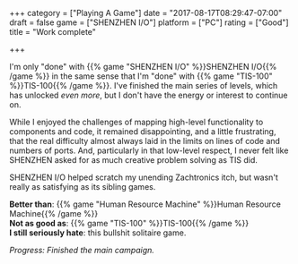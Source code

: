 +++
category = ["Playing A Game"]
date = "2017-08-17T08:29:47-07:00"
draft = false
game = ["SHENZHEN I/O"]
platform = ["PC"]
rating = ["Good"]
title = "Work complete"

+++

I'm only "done" with {{% game "SHENZHEN I/O" %}}SHENZHEN I/O{{% /game %}} in the same sense that I'm "done" with {{% game "TIS-100" %}}TIS-100{{% /game %}}.  I've finished the main series of levels, which has unlocked <i>even more</i>, but I don't have the energy or interest to continue on.

While I enjoyed the challenges of mapping high-level functionality to components and code, it remained disappointing, and a little frustrating, that the real difficulty almost always laid in the limits on lines of code and numbers of ports.  And, particularly in that low-level respect, I never felt like SHENZHEN asked for as much creative problem solving as TIS did.

SHENZHEN I/O helped scratch my unending Zachtronics itch, but wasn't really as satisfying as its sibling games.

<b>Better than</b>: {{% game "Human Resource Machine" %}}Human Resource Machine{{% /game %}}  
<b>Not as good as</b>: {{% game "TIS-100" %}}TIS-100{{% /game %}}  
<b>I still seriously hate</b>: this bullshit solitaire game.

<i>Progress: Finished the main campaign.</i>
